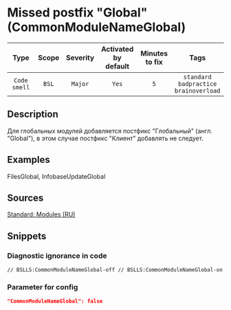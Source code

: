 # Missed postfix "Global" (CommonModuleNameGlobal)

Type | Scope | Severity | Activated<br>by default | Minutes<br>to fix | Tags
:-: | :-: | :-: | :-: | :-: | :-:
`Code smell` | `BSL` | `Major` | `Yes` | `5` | `standard`<br>`badpractice`<br>`brainoverload`

<!-- Блоки выше заполняются автоматически, не трогать -->

## Description

<!-- Описание диагностики заполняется вручную. Необходимо понятным языком описать смысл и схему работу -->

Для глобальных модулей добавляется постфикс "Глобальный" (англ. "Global"), в этом случае постфикс "Клиент" добавлять не следует.

## Examples

<!-- В данном разделе приводятся примеры, на которые диагностика срабатывает, а также можно привести пример, как можно исправить ситуацию -->

FilesGlobal, InfobaseUpdateGlobal

## Sources

<!-- Необходимо указывать ссылки на все источники, из которых почерпнута информация для создания диагностики -->

[Standard: Modules (RU)](https://its.1c.ru/db/v8std#content:469:hdoc:2.2)

## Snippets

<!-- Блоки ниже заполняются автоматически, не трогать -->

### Diagnostic ignorance in code

```bsl
// BSLLS:CommonModuleNameGlobal-off // BSLLS:CommonModuleNameGlobal-on
```

### Parameter for config

```json
"CommonModuleNameGlobal": false
```
